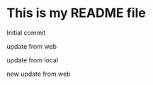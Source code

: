 # This is my README file

Initial commit

update from web


update from local

new update from web

